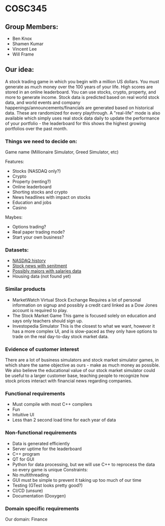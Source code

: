 # COSC345

## Group Members:
- Ben Knox
- Shamen Kumar
- Vincent Lee
- Will Frame

## Our idea:
A stock trading game in which you begin with a million US dollars. You must generate as much money over the 100 years of your life. High scores are stored in an online leaderboard. You can use stocks, crypto, property, and more to generate income. Stock data is predicted based on real world stock data, and world events and company happenings/announcements/financials are generated based on historical data. These are randomized for every playthrough. A "real-life" mode is also available which simply uses real stock data daily to update the performance of your portfolio - the leaderboard for this shows the highest growing portfolios over the past month.


### Things we need to decide on:
Game name (Millionaire Simulator, Greed Simulator, etc)

Features:
- Stocks (NASDAQ only?)
- Crypto
- Property (renting?)
- Online leaderboard
- Shorting stocks and crypto
- News headlines with impact on stocks
- Education and jobs
- Casino 

Maybes:
- Options trading?
- Real paper trading mode?
- Start your own business?

### Datasets:
- [NASDAQ history](https://www.nasdaq.com/market-activity/quotes/historical)
- [Stock news with senitment](https://www.kaggle.com/datasets/ankurzing/sentiment-analysis-for-financial-news)
- [Possibly majors with salaries data](https://www.kaggle.com/code/cdelany7/exploration-of-college-salaries-by-major)
- Housing data (not found yet)

### Similar products
- MarketWatch Virtual Stock Exchange
Requires a lot of personal information on signup and possibly a credit card linked as a Dow Jones account is required to play.
- The Stock Market Game
This game is focused solely on education and says only teachers should sign up.
- Investopedia Simulator 
This is the closest to what we want, however it has a more complex UI, and is slow-paced as they only have options to trade on the real day-to-day stock market data.

### Evidence of customer interest
There are a lot of business simulators and stock market simulator games, in which share the same objective as ours - make as much money as possible. We also believe the educational value of our stock market simulator could be useful to a larger customer base, teaching people to recognize how stock prices interact with financial news regarding companies.

### Functional requirements
- Must compile with most C++ compilers
- Fun
- Intuitive UI
- Less than 2 second load time for each year of data


### Non-functional requirements
- Data is generated efficiently
- Server uptime for the leaderboard
- C++ program
- QT for GUI
- Python for data processing, but we will use C++ to reprocess the data so every game is unique
Constraints:
- No multithreading
- GUI must be simple to prevent it taking up too much of our time
- Testing (GTest looks pretty good?)
- CI/CD (unsure)
- Documentation (Doxygen)

### Domain specific requirements
Our domain: Finance

